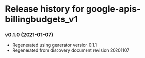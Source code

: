 # Release history for google-apis-billingbudgets_v1

### v0.1.0 (2021-01-07)

* Regenerated using generator version 0.1.1
* Regenerated from discovery document revision 20201107


